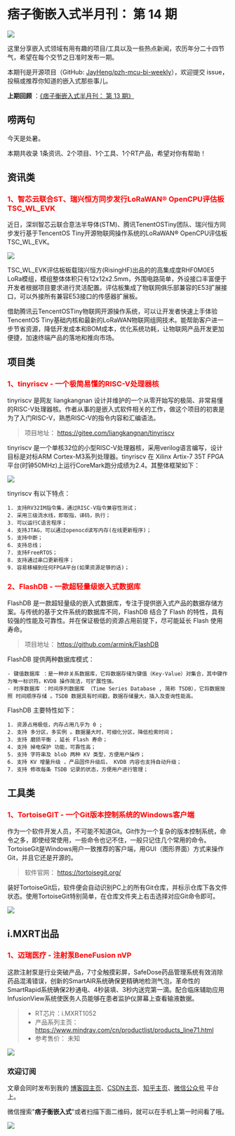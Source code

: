 # 痞子衡嵌入式半月刊： 第 14 期

![](http://henjay724.com/image/cnblogs/pzh_mcu_bi_weekly.PNG)

这里分享嵌入式领域有用有趣的项目/工具以及一些热点新闻，农历年分二十四节气，希望在每个交节之日准时发布一期。

本期刊是开源项目（GitHub: [JayHeng/pzh-mcu-bi-weekly](https://github.com/JayHeng/pzh-mcu-bi-weekly)），欢迎提交 issue，投稿或推荐你知道的嵌入式那些事儿。

**上期回顾** ：[《痞子衡嵌入式半月刊： 第 13 期》](https://www.cnblogs.com/henjay724/p/13455615.html)

## 唠两句

今天是处暑。

本期共收录 1条资讯、2个项目、1个工具、1个RT产品，希望对你有帮助！

## 资讯类

### <font color="red">1、智芯云联合ST、瑞兴恒方同步发行LoRaWAN® OpenCPU评估板TSC_WL_EVK</font>

近日，深圳智芯云联合意法半导体(STM)、腾讯TenentOSTiny团队、瑞兴恒方同步发行基于TencentOS Tiny开源物联网操作系统的LoRaWAN® OpenCPU评估板TSC_WL_EVK。

![](http://henjay724.com/image/biweekly/TSC_WL_EVK.png)

TSC_WL_EVK评估板板载瑞兴恒方(RisingHF)出品的的高集成度RHF0M0E5 LoRa模组，模组整体体积只有12x12x2.5mm，外围电路简单，外设接口丰富便于开发者根据项目要求进行灵活配置。评估板集成了物联网俱乐部兼容的E53扩展接口，可以外接所有兼容E53接口的传感器扩展板。

借助腾讯云TencentOSTiny物联网开源操作系统，可以让开发者快速上手体验TencentOS Tiny基础内核和最新的LoRaWAN物联网组网技术。能帮助客户进一步节省资源，降低开发成本和BOM成本，优化系统功耗，让物联网产品开发更加便捷，加速终端产品的落地和推向市场。

## 项目类

### <font color="red">1、tinyriscv - 一个极简易懂的RISC-V处理器核</font>

tinyriscv 是网友 liangkangnan 设计并维护的一个从零开始写的极简、非常易懂的RISC-V处理器核。作者从事的是嵌入式软件相关的工作，做这个项目的初衷是为了入门RISC-V，熟悉RISC-V的指令内容和汇编语法。

> 项目地址： https://gitee.com/liangkangnan/tinyriscv

tinyriscv 是一个单核32位的小型RISC-V处理器核，采用verilog语言编写，设计目标是对标ARM Cortex-M3系列处理器。tinyriscv 在 Xilinx Artix-7 35T FPGA 平台(时钟50MHz)上运行CoreMark跑分成绩为2.4。其整体框架如下：

![](http://henjay724.com/image/biweekly/tinyriscv_arch.PNG)

tinyriscv 有以下特点：

```text
1. 支持RV32IM指令集，通过RISC-V指令兼容性测试；
2. 采用三级流水线，即取指，译码，执行；
3. 可以运行C语言程序；
4. 支持JTAG，可以通过openocd读写内存(在线更新程序)；
5. 支持中断；
6. 支持总线；
7. 支持FreeRTOS；
8. 支持通过串口更新程序；
9. 容易移植到任何FPGA平台(如果资源足够的话)；
```

### <font color="red">2、FlashDB - 一款超轻量级嵌入式数据库</font>

FlashDB 是一款超轻量级的嵌入式数据库，专注于提供嵌入式产品的数据存储方案。与传统的基于文件系统的数据库不同，FlashDB 结合了 Flash 的特性，具有较强的性能及可靠性。并在保证极低的资源占用前提下，尽可能延长 Flash 使用寿命。

> 项目地址： https://github.com/armink/FlashDB

FlashDB 提供两种数据库模式：

```text
- 键值数据库 ：是一种非关系数据库，它将数据存储为键值（Key-Value）对集合，其中键作为唯一标识符。KVDB 操作简洁，可扩展性强。
- 时序数据库 ：时间序列数据库 （Time Series Database , 简称 TSDB），它将数据按照 时间顺序存储 。TSDB 数据具有时间戳，数据存储量大，插入及查询性能高。
```

FlashDB 主要特性如下：

```text
1. 资源占用极低，内存占用几乎为 0 ;
2. 支持 多分区，多实例 。数据量大时，可细化分区，降低检索时间；
3. 支持 磨损平衡 ，延长 Flash 寿命；
4. 支持 掉电保护 功能，可靠性高；
5. 支持 字符串及 blob 两种 KV 类型，方便用户操作；
6. 支持 KV 增量升级 ，产品固件升级后， KVDB 内容也支持自动升级；
7. 支持 修改每条 TSDB 记录的状态，方便用户进行管理；
```

## 工具类

### <font color="red">1、TortoiseGIT - 一个Git版本控制系统的Windows客户端</font>

作为一个软件开发人员，不可能不知道Git。Git作为一个复杂的版本控制系统，命令之多，即使经常使用，一些命令也记不住，一般只记住几个常用的命令。TortoiseGit是Windows用户一致推荐的客户端，用GUI（图形界面）方式来操作Git，并且它还是开源的。

> 软件官网： https://tortoisegit.org/

装好TortoiseGit后，软件便会自动识别PC上的所有Git仓库，并标示仓库下各文件状态。使用TortoiseGit特别简单，在仓库文件夹上右击选择对应Git命令即可。

![](http://henjay724.com/image/biweekly/TortoiseGit_cmds.PNG)

## i.MXRT出品

### <font color="red">1、迈瑞医疗 - 注射泵BeneFusion nVP</font>

这款注射泵是行业突破产品，7寸全触摸彩屏，SafeDose药品管理系统有效消除药品混淆错误，创新的SmartAIR系统确保更精确地检测气泡，革命性的SmartRapid系统确保2秒通电、4秒装填、3秒内送完第一滴。配合临床辅助应用InfusionView系统使医务人员能够在患者监护仪屏幕上查看输液数据。

> * RT芯片：i.MXRT1052
> * 产品系列主页： https://www.mindray.com/cn/productlist/products_line71.html
> * 参考售价： 未知

![](http://henjay724.com/image/biweekly/Mindary_BeneFusion_nVP.PNG)

### 欢迎订阅

文章会同时发布到我的 [博客园主页](https://www.cnblogs.com/henjay724/)、[CSDN主页](https://blog.csdn.net/henjay724)、[知乎主页](https://www.zhihu.com/people/henjay724)、[微信公众号](http://weixin.sogou.com/weixin?type=1&query=痞子衡嵌入式) 平台上。

微信搜索"__痞子衡嵌入式__"或者扫描下面二维码，就可以在手机上第一时间看了哦。

![](http://henjay724.com/image/github/pzhMcu_qrcode_258x258.jpg)


